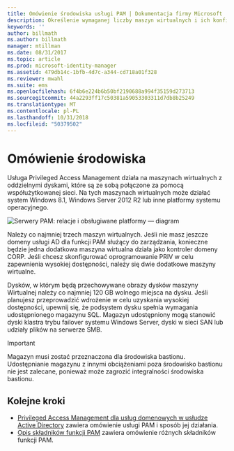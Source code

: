 ```yaml
---
title: Omówienie środowiska usługi PAM | Dokumentacja firmy Microsoft
description: Określenie wymaganej liczby maszyn wirtualnych i ich konfiguracji, dzięki czemu można pomyślnie wdrożyć usługę Privileged Access Management
keywords: ''
author: billmath
ms.author: billmath
manager: mtillman
ms.date: 08/31/2017
ms.topic: article
ms.prod: microsoft-identity-manager
ms.assetid: 479db14c-1bfb-4d7c-a344-cd718a01f328
ms.reviewer: mwahl
ms.suite: ems
ms.openlocfilehash: 6f4b6e224b6b50bf2190688a994f35159d273713
ms.sourcegitcommit: 44a2293ff17c50381a59053303311d7db8b25249
ms.translationtype: MT
ms.contentlocale: pl-PL
ms.lasthandoff: 10/31/2018
ms.locfileid: "50379502"
---
```

# <a name="environment-overview"></a>Omówienie środowiska

Usługa Privileged Access Management działa na maszynach wirtualnych z oddzielnymi dyskami, które są ze sobą połączone za pomocą współużytkowanej sieci. Na tych maszynach wirtualnych może działać system Windows 8.1, Windows Server 2012 R2 lub inne platformy systemu operacyjnego.

![Serwery PAM: relacje i obsługiwane platformy — diagram](media/pam-test-lab-architecture.png)

Należy co najmniej trzech maszyn wirtualnych.  Jeśli nie masz jeszcze domeny usługi AD dla funkcji PAM służący do zarządzania, konieczne będzie jedna dodatkowa maszyna wirtualna działa jako kontroler domeny CORP.  Jeśli chcesz skonfigurować oprogramowanie PRIV w celu zapewnienia wysokiej dostępności, należy się dwie dodatkowe maszyny wirtualne.

Dysków, w którym będą przechowywane obrazy dysków maszyny Wirtualnej należy co najmniej 120 GB wolnego miejsca na dysku.  Jeśli planujesz przeprowadzić wdrożenie w celu uzyskania wysokiej dostępności, upewnij się, że podsystem dysku spełnia wymagania udostępnionego magazynu SQL.  Magazyn udostępniony mogą stanowić dyski klastra trybu failover systemu Windows Server, dyski w sieci SAN lub udziały plików na serwerze SMB.

> [!IMPORTANT]
> Magazyn musi zostać przeznaczona dla środowiska bastionu. Udostępnianie magazynu z innymi obciążeniami poza środowisko bastionu nie jest zalecane, ponieważ może zagrozić integralności środowiska bastionu.

## <a name="next-steps"></a>Kolejne kroki

- [Privileged Access Management dla usług domenowych w usłudze Active Directory](privileged-identity-management-for-active-directory-domain-services.md) zawiera omówienie usługi PAM i sposób jej działania.
- [Opis składników funkcji PAM](principles-of-operation.md) zawiera omówienie różnych składników funkcji PAM.
